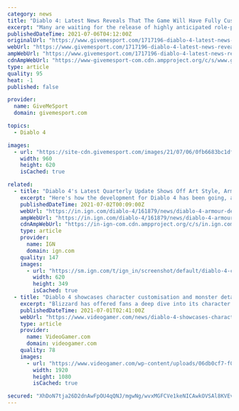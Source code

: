 ```yaml
---
category: news
title: "Diablo 4: Latest News Reveals That The Game Will Have Fully Customisable Characters And Armour"
excerpt: "Many are waiting for the release of highly anticipated role-playing game Diablo 4 and the latest news has revealed that the game will have fully customisable characters and armour. The game has been ..."
publishedDateTime: 2021-07-06T04:12:00Z
originalUrl: "https://www.givemesport.com/1717196-diablo-4-latest-news-reveals-that-the-game-will-have-fully-customisable-characters-and-armour?amp"
webUrl: "https://www.givemesport.com/1717196-diablo-4-latest-news-reveals-that-the-game-will-have-fully-customisable-characters-and-armour?amp"
ampWebUrl: "https://www.givemesport.com/1717196-diablo-4-latest-news-reveals-that-the-game-will-have-fully-customisable-characters-and-armour?amp"
cdnAmpWebUrl: "https://www-givemesport-com.cdn.ampproject.org/c/s/www.givemesport.com/1717196-diablo-4-latest-news-reveals-that-the-game-will-have-fully-customisable-characters-and-armour?amp"
type: article
quality: 95
heat: -1
published: false

provider:
  name: GiveMeSport
  domain: givemesport.com

topics:
  - Diablo 4

images:
  - url: "https://site-cdn.givemesport.com/images/21/07/06/0fb6683bc1df86a16495148a6524a82c/960.jpg"
    width: 960
    height: 620
    isCached: true

related:
  - title: "Diablo 4's Latest Quarterly Update Shows Off Art Style, Armour Design"
    excerpt: "Here's how the development for Diablo 4 has been going, according to Blizzard's newest quarterly Diablo 4 update."
    publishedDateTime: 2021-07-02T00:09:00Z
    webUrl: "https://in.ign.com/diablo-4/161879/news/diablo-4-armour-design-concept-art"
    ampWebUrl: "https://in.ign.com/diablo-4/161879/news/diablo-4-armour-design-concept-art?amp=1"
    cdnAmpWebUrl: "https://in-ign-com.cdn.ampproject.org/c/s/in.ign.com/diablo-4/161879/news/diablo-4-armour-design-concept-art?amp=1"
    type: article
    provider:
      name: IGN
      domain: ign.com
    quality: 147
    images:
      - url: "https://sm.ign.com/t/ign_in/screenshot/default/diablo-4-cover_7rte.620.jpg"
        width: 620
        height: 349
        isCached: true
  - title: "Diablo 4 showcases character customisation and monster detail in latest Quarterly Update"
    excerpt: "Blizzard has offered fans a deep dive into its character and monster design process in its latest Quarterly Update for the upcoming Diablo IV."
    publishedDateTime: 2021-07-01T02:41:00Z
    webUrl: "https://www.videogamer.com/news/diablo-4-showcases-character-customisation-and-monster-detail-in-latest-quarterly-update/"
    type: article
    provider:
      name: VideoGamer.com
      domain: videogamer.com
    quality: 78
    images:
      - url: "https://www.videogamer.com/wp-content/uploads/06db0cf7-f0a5-4cdf-9a75-24e1343c487d_D4_Rogue_Campfire.jpg"
        width: 1920
        height: 1080
        isCached: true

secured: "XhDoN7tja26D2dnAwFpOU4qQNJ/mgwNg/wvxMGFCVe1keNICAwkOVSAl8KVEvFZ2b1zZG0E+1P3OflJAB0IWqILEtpg6N0XnpfLHr1rDPhlDMC1KlkytARccsUeFO/LxkrwTDzD/iz31RmewZa1n+XLTggzZ6PxgBluPmk7Y1bDunOkM4n20JGKtbGCvquisN873n5k0fAIKwMbdrxGcljytM2W15jIecF/31NupXQB7TcwN8VMFJBr1qHIseCYDOWwXI7nDqvjqC75N8do7ngTdPwDK4xketTD3L842AkFai3cATz8pG/HdU3a+1fHy2oKUdkG3EBOqWg0tB+wxLSW1CvNdKRILFFy1ifHdFJw=;m0MJZgbgNEA3QJ4V/PagmQ=="
---
```


